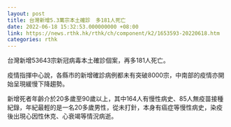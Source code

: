 ```yaml
---
layout: post
title: 台灣新增5.3萬宗本土確診　多181人死亡
date: 2022-06-18 15:32:53.000000000 +08:00
link: https://news.rthk.hk/rthk/ch/component/k2/1653593-20220618.htm
categories: rthk
---
```


台灣新增53643宗新冠病毒本土確診個案，再多181人死亡。

疫情指揮中心說，各縣市的新增確診病例都未有突破8000宗，中南部的疫情亦開始呈現緩慢下降趨勢。

新增死者年齡介於20多歲至90歲以上，其中164人有慢性病史、85人無疫苗接種紀錄，年紀最輕的是一名20多歲男性，從未打針，本身有癌症等慢性病史，染疫後出現心因性休克、心衰竭等情況病逝。
